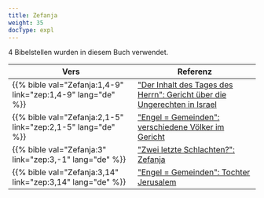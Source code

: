 ```yaml
---
title: Zefanja
weight: 35
docType: expl
---
```


4 Bibelstellen wurden in diesem Buch verwendet.

| Vers | Referenz |
|-------|-----------|
| {{% bible val="Zefanja:1,4-9" link="zep:1,4-9" lang="de" %}} | ["Der Inhalt des Tages des Herrn": Gericht über die Ungerechten in Israel](../exampleSite/content/expl/../expl/background/israel/the-day-of-the-lord#af7c) |
| {{% bible val="Zefanja:2,1-5" link="zep:2,1-5" lang="de" %}} | ["Engel = Gemeinden": verschiedene Völker im Gericht](../exampleSite/content/expl/../expl/content/letters/the-angel-of-the-churches#ab47) |
| {{% bible val="Zefanja:3" link="zep:3,-1" lang="de" %}} | ["Zwei letzte Schlachten?": Zefanja ](../exampleSite/content/expl/../expl/content/1000y/the-thousand-year-kingdom#4257) |
| {{% bible val="Zefanja:3,14" link="zep:3,14" lang="de" %}} | ["Engel = Gemeinden": Tochter Jerusalem](../exampleSite/content/expl/../expl/content/letters/the-angel-of-the-churches#ab47) |

